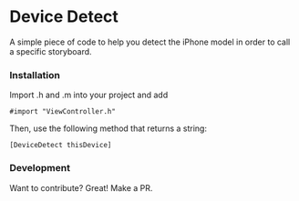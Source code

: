 # Device Detect
A simple piece of code to help you detect the iPhone model in order to call a specific storyboard.

### Installation

Import .h and .m into your project and add

```objc
#import "ViewController.h"
```

Then, use the following method that returns a string:

```objc
[DeviceDetect thisDevice]
```

### Development

Want to contribute? Great! Make a PR.
